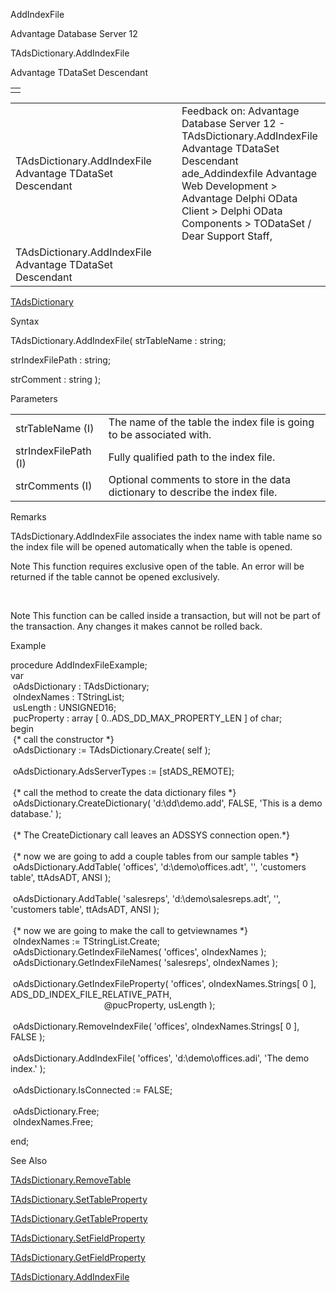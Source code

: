 AddIndexFile




Advantage Database Server 12  

TAdsDictionary.AddIndexFile

Advantage TDataSet Descendant

|  |
| --- |
|  |

|  |  |  |  |  |
| --- | --- | --- | --- | --- |
| TAdsDictionary.AddIndexFile  Advantage TDataSet Descendant |  |  | Feedback on: Advantage Database Server 12 - TAdsDictionary.AddIndexFile Advantage TDataSet Descendant ade\_Addindexfile Advantage Web Development > Advantage Delphi OData Client > Delphi OData Components > TODataSet / Dear Support Staff, |  |
| TAdsDictionary.AddIndexFile  Advantage TDataSet Descendant |  |  |  |  |

[TAdsDictionary](ade_tadsdictionary.htm)

Syntax

TAdsDictionary.AddIndexFile( strTableName : string;

strIndexFilePath : string;

strComment : string );

Parameters

|  |  |
| --- | --- |
| strTableName (I) | The name of the table the index file is going to be associated with. |
| strIndexFilePath (I) | Fully qualified path to the index file. |
| strComments (I) | Optional comments to store in the data dictionary to describe the index file. |

Remarks

TAdsDictionary.AddIndexFile associates the index name with table name so the index file will be opened automatically when the table is opened.

Note This function requires exclusive open of the table. An error will be returned if the table cannot be opened exclusively.

 

Note This function can be called inside a transaction, but will not be part of the transaction. Any changes it makes cannot be rolled back.

Example

procedure AddIndexFileExample;  
var  
  oAdsDictionary : TAdsDictionary;   
  oIndexNames : TStringList;   
  usLength : UNSIGNED16;   
  pucProperty : array [ 0..ADS\_DD\_MAX\_PROPERTY\_LEN ] of char;   
begin  
  {\* call the constructor \*}   
  oAdsDictionary := TAdsDictionary.Create( self );   
   
  oAdsDictionary.AdsServerTypes := [stADS\_REMOTE];   
   
  {\* call the method to create the data dictionary files \*}   
  oAdsDictionary.CreateDictionary( 'd:\dd\demo.add', FALSE, 'This is a demo database.' );   
   
  {\* The CreateDictionary call leaves an ADSSYS connection open.\*}   
   
  {\* now we are going to add a couple tables from our sample tables \*}   
  oAdsDictionary.AddTable( 'offices', 'd:\demo\offices.adt', '', 'customers table', ttAdsADT, ANSI );   
   
  oAdsDictionary.AddTable( 'salesreps', 'd:\demo\salesreps.adt', '', 'customers table', ttAdsADT, ANSI );   
   
  {\* now we are going to make the call to getviewnames \*}   
  oIndexNames := TStringList.Create;   
  oAdsDictionary.GetIndexFileNames( 'offices', oIndexNames );   
  oAdsDictionary.GetIndexFileNames( 'salesreps', oIndexNames );   
   
  oAdsDictionary.GetIndexFileProperty( 'offices', oIndexNames.Strings[ 0 ], ADS\_DD\_INDEX\_FILE\_RELATIVE\_PATH,   
                                       @pucProperty, usLength );   
   
  oAdsDictionary.RemoveIndexFile( 'offices', oIndexNames.Strings[ 0 ], FALSE );   
   
  oAdsDictionary.AddIndexFile( 'offices', 'd:\demo\offices.adi', 'The demo index.' );   
   
  oAdsDictionary.IsConnected := FALSE;   
   
  oAdsDictionary.Free;   
  oIndexNames.Free;   
   
end;

See Also

[TAdsDictionary.RemoveTable](ade_removetable.htm)

[TAdsDictionary.SetTableProperty](ade_settableproperty.htm)

[TAdsDictionary.GetTableProperty](ade_gettableproperty.htm)

[TAdsDictionary.SetFieldProperty](ade_setfieldproperty.htm)

[TAdsDictionary.GetFieldProperty](ade_getfieldproperty.htm)

[TAdsDictionary.AddIndexFile](ade_addindexfile.htm)